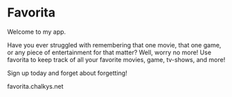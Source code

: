 # Favorita

Welcome to my app.

Have you ever struggled with remembering that one movie, that one game, or any piece of entertainment for that matter? Well, worry no more! Use favorita to keep track of all your favorite movies, game, tv-shows, and more!

Sign up today and forget about forgetting!

favorita.chalkys.net
